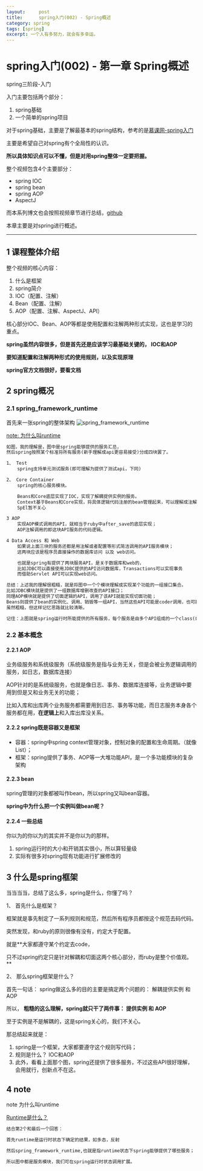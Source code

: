 ```yaml
---
layout:     post
title:      spring入门(002) - Spring概述
category: spring
tags: [spring]
excerpt: 一个人有多努力，就会有多幸运。
---
```


spring入门(002) - 第一章 Spring概述
=======================================

spring三阶段-入门

入门主要包括两个部分：

1. spring基础
2. 一个简单的spring项目

对于spring基础，主要是了解最基本的spring结构，参考的是[慕课网-spring入门](https://www.imooc.com/video/3663)

主要是希望自己对spring有个全局性的认识。

**所以具体知识点可以不懂，但是对用spring整体一定要把握。**

整个视频包含4个主要部分：

- spring IOC
- spring bean
- spring AOP
- AspectJ

而本系列博文也会按照视频章节进行总结，[github](https://github.com/hunzino1/spring_round_one)

本章主要是对spring进行概述。

-----------------------------------------

1 课程整体介绍
-----------------------------------------

整个视频的核心内容：

1. 什么是框架
2. spring简介
3. IOC（配置、注解）
4. Bean（配置、注解）
5. AOP（配置、注解、AspectJ、API）

核心部分IOC、Bean、AOP等都是使用配置和注解两种形式实现，这也是学习的重点。

**spring虽然内容很多，但是首先还是应该学习最基础关键的， IOC和AOP**

**要知道配置和注解两种形式的使用规则，以及实现原理**

**spring官方文档很好，要看文档**

2 spring概况
----------------------------------------------

### 2.1 spring_framework_runtime

首先来一张spring的整体架构
![spring_framework_runtime](https://hunzino1.github.io/assets/images/2019/spring/framework.png)

[note: 为什么叫runtime](#1)

```html
如图，我的理解是，图中是spring能够提供的服务汇总，
然后spring按照某个标准将所有服务(新手理解成api更容易接受)分成四块罢了。

1、 Test
    spring支持单元测试服务(即可理解为提供了测试api，下同)

2、 Core Container
    spring的核心服务模块。

    Beans和Core底层实现了IOC，实现了解耦提供实例的服务。
    Context基于Beans和Core实现，将具体逻辑代码注册的bean管理起来，可以理解成注解如@Service就是从这里拿到的实例。
    SpEl暂不关心

3 AOP
    实现AOP模式调用的API，就相当于ruby中after_save的底层实现；
    AOP注解调用的即这块API服务的代码逻辑。

4 Data Access 和 Web
    如果说上面三块的服务还都是用注解或者配置等形式简洁调用的API服务模块；
    这两块应该是程序员直接操作的数据库访问 以及 web访问。

    也就是spring有提供了两块服务API，是关于数据库和web的，
    比如JDBC可以直接使用JDBC提供的API访问数据库，Transactions可以实现事务
    而借助Servlet API可以实现web访问。

总结：上述我的理解很粗糙，就是将图中一个个模块理解成实现某个功能的一组接口集合。
比如JDBC模块就是提供了一组数据库增删改查的API接口；
同理AOP模块就是提供了切面逻辑的API，调用了该API就能实现切面功能；
Beans则提供了bean的实例化、调用、销毁等一组API，当然这些API可能是coder调用，也可能是spring内部调用（如销毁实例）
虽然粗糙，但这样记忆思路就比较清晰。

记住：上图就是spring运行时所能提供的所有服务，每个服务是由多个API组成的一个class(或者容器)。
```

### 2.2 基本概念

#### 2.2.1 AOP

  业务级服务和系统级服务（系统级服务是指与业务无关，但是会被业务逻辑调用的服务，如日志，数据库连接）

  AOP针对的是系统级服务，也就是像日志、事务、数据库连接等，业务逻辑中要用到但是又和业务无关的功能；

  比如入库和出库两个业务服务都需要用到日志、事务等功能，而日志服务本身各个服务都在用，**在逻辑上**和入库出库没关系。

#### 2.2.2 spring既是容器又是框架

- 容器：spring中spring context管理对象，控制对象的配置和生命周期。（就像List）；
- 框架：spring提供了事务、AOP等一大堆功能API，是一个多功能模块的复杂架构

#### 2.2.3 bean

spring管理的对象都被叫作bean，所以spring又叫bean容器。

**spring中为什么把一个实例叫做bean呢？**

#### 2.2.4 一些总结

你以为的你以为的其实并不是你以为的那样。

1. spring运行时的大小和开销其实很小，所以算轻量级
2. 实际有很多对spring现有功能进行扩展修改的

3 什么是spring框架
---------------------------------------------

当当当当，总结了这么多，spring是什么，你懂了吗？

1、 首先什么是框架？

框架就是事先制定了一系列规则和规范，然后所有程序员都按这个规范去码代码。

突然发现，和ruby的原则很像有没有，约定大于配置。

就是**大家都遵守某个约定去code，

只不过spring约定只是针对解耦和切面这两个核心部分，而ruby是整个价值观。**

2、 那么spring框架是什么？

首先一句话： spring做这么多的目的主要是搞定两个问题的： 解耦提供实例 和 AOP

所以， **粗糙的这么理解，spring就只干了两件事： 提供实例 和 AOP**

至于实例是不是解耦的，这是spring关心的，我们不关心。

那总结起来就是： 

1. spring是一个框架，大家都要遵守这个规则写代码；
2. 规则是什么？ IOC和AOP
3. 此外，看看上面那个图，spring还提供了很多服务，不过这些API很好理解，会用就行，创新点不在这。

4 note
--------------------------------------------

<span id="1"> note 为什么叫runtime</span>

[Runtime是什么？](https://www.cnblogs.com/larryzeal/p/5531759.html)

```html
结合第2个和最后一个回答：

首先runtime是运行时状态下确定的结果，如多态，反射

然后spring_framework_runtime,也就是指runtime状态下spring能够提供了哪些服务；

所以图中都是服务模块，我们可在spring运行时状态调用扩展。
```

